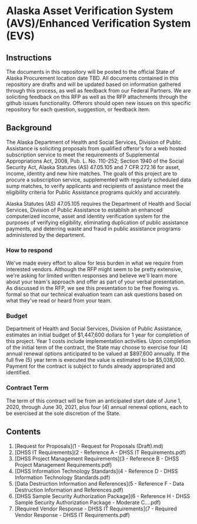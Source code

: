 # Alaska Asset Verification System (AVS)/Enhanced Verification System (EVS)

## Instructions

The documents in this repository will be posted to the official State of Alaska Procurement location date TBD. All documents contained in this repository are drafts and will be updated based on information gathered through this process, as well as feedback from our Federal Partners.
We are soliciting feedback on this RFP as well as the RFP attachments through the github issues functionality. Offerors should open new issues on this specific repository for each question, suggestion, or feedback item.


## Background

The Alaska Department of Health and Social Services, Division of Public
Assistance is soliciting proposals from qualified offeror's for a web
hosted subscription service to meet the requirements of Supplemental
Appropriations Act, 2008, Pub. L. No. 110-252; Section 1940 of the
Social Security Act, Alaska Statutes (AS) 47.05.105 and 7 CFR 272.16 for
asset, income, identity and new hire matches. The goals of this project
are to procure a subscription service, supplemented with regularly
scheduled data sump matches, to verify applicants and recipients of
assistance meet the eligibility criteria for Public Assistance programs
quickly and accurately.

Alaska Statutes (AS) 47.05.105 requires the Department of Health and
Social Services, Division of Public Assistance to establish an enhanced
computerized income, asset and identity verification system for the
purposes of verifying eligibility, eliminating duplication of public
assistance payments, and deterring waste and fraud in public assistance
programs administered by the department.

### How to respond

We've made every effort to allow for less burden in what we require from interested vendors.  Although the RFP might seem to be pretty extensive, we're asking for limited written responses and believe we'll learn more about your team's approach and offer as part of your verbal presentation.  As discussed in the RFP, we see this presentation to be free flowing vs. formal so that our technical evaluation team can ask questions based on what they've read or heard from your team.

### Budget

Department of Health and Social Services, Division of Public Assistance, estimates an initial budget of $1,447,600 dollars for 1 year for completion of this project. Year 1 costs include implementation activities. Upon completion of the initial term of the contract, the State may choose to exercise four (4) annual renewal options anticipated to be valued at $897,600 annually. If the full five (5) year term is executed the value is estimated to be $5,038,000. Payment for the contract is subject to funds already appropriated and identified.

### Contract Term

The term of this contract will be from an anticipated start date of June 1, 2020, through June 30, 2021, plus four (4) annual renewal options, each to be exercised at the sole discretion of the State.

## Contents

1. [Request for Proposals](1 - Request for Proposals (Draft).md)
2. [DHSS IT Requirements](2 - Reference A - DHSS IT Requirements.pdf)
3. [DHSS Project Management Requirements](3 - Reference B - DHSS Project Management Requirements.pdf)
4. [DHSS Information Technology Standards](4 - Reference D - DHSS Information Technology Standards.pdf)
5. [Data Destruction Information and References](5 - Reference F - Data Destruction Information and References.pdf)
6. [DHSS Sample Security Authorization Package](6 - Reference H - DHSS Sample Security Authorization Package - Moderate C....pdf)
7. [Required Vendor Response - DHSS IT Requirements](7 - Required Vendor Response - DHSS IT Requirements.pdf)
